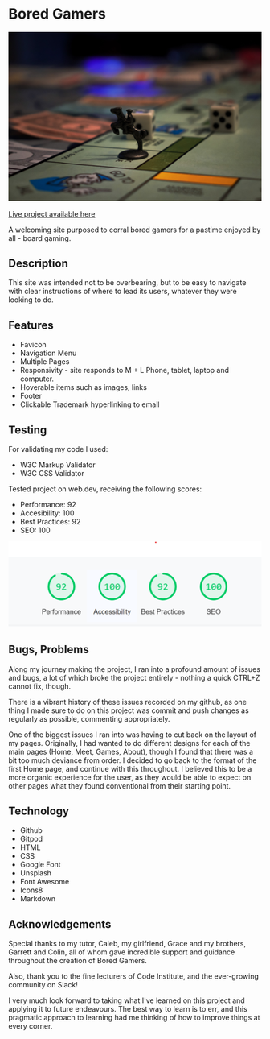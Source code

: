 # Bored Gamers
![Hero Image](./assets/images/boardgames2-original.jpg)

[Live project available here](http://ian-downey.xyz/bored-gamers/meet1.html)



A welcoming site purposed to corral bored gamers for a pastime enjoyed by all - board gaming. 

## Description
This site was intended not to be overbearing, but to be easy to navigate with clear instructions of where to lead its users, whatever they were looking to do. 
  
## Features
 
 - Favicon
 - Navigation Menu
 - Multiple Pages
 - Responsivity - site responds to M + L Phone, tablet, laptop and computer.
 - Hoverable items such as images, links
 - Footer
 - Clickable Trademark hyperlinking to email


## Testing

For validating my code I used:

- W3C Markup Validator
- W3C CSS Validator

Tested project on web.dev, receiving the following scores:

- Performance: 92 
- Accesibility: 100
- Best Practices: 92 
- SEO: 100

![Web.dev test](./assets/images/web-dev-test.png)

## Bugs, Problems

Along my journey making the project, I ran into a profound amount of issues and bugs, a lot of which broke the project entirely - nothing a quick CTRL+Z cannot fix, though.

There is a vibrant history of these issues recorded on my github, as one thing I made sure to do on this project was commit and push changes as regularly as possible, commenting appropriately.

One of the biggest issues I ran into was having to cut back on the layout of my pages. Originally, I had wanted to do different designs for each of the main pages (Home, Meet, Games, About), though I found that there was a bit too much deviance from order. I decided to go back to the format of the first Home page, and continue with this throughout. I believed this to be a more organic experience for the user, as they would be able to expect on other pages what they found conventional from their starting point.

## Technology

- Github
- Gitpod
- HTML
- CSS 
- Google Font
- Unsplash
- Font Awesome
- Icons8
- Markdown

## Acknowledgements

Special thanks to my tutor, Caleb, my girlfriend, Grace and my brothers, Garrett and Colin, all of whom gave incredible support and guidance throughout the creation of Bored Gamers. 

Also, thank you to the fine lecturers of Code Institute, and the ever-growing community on Slack!

I very much look forward to taking what I've learned on this project and applying it to future endeavours. The best way to learn is to err, and this pragmatic approach to learning had me thinking of how to improve things at every corner.
